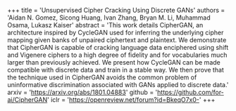 +++
    title = 'Unsupervised Cipher Cracking Using Discrete GANs'
    authors = 'Aidan N. Gomez, Sicong Huang, Ivan Zhang, Bryan M. Li, Muhammad Osama, Lukasz Kaiser'
    abstract = 'This work details CipherGAN, an architecture inspired by CycleGAN used for inferring the underlying cipher mapping given banks of unpaired ciphertext and plaintext. We demonstrate that CipherGAN is capable of cracking language data enciphered using shift and Vigenere ciphers to a high degree of fidelity and for vocabularies much larger than previously achieved. We present how CycleGAN can be made compatible with discrete data and train in a stable way. We then prove that the technique used in CipherGAN avoids the common problem of uninformative discrimination associated with GANs applied to discrete data.'
    arxiv = 'https://arxiv.org/abs/1801.04883'
    github = 'https://github.com/for-ai/CipherGAN'
    iclr = 'https://openreview.net/forum?id=BkeqO7x0-'
+++
